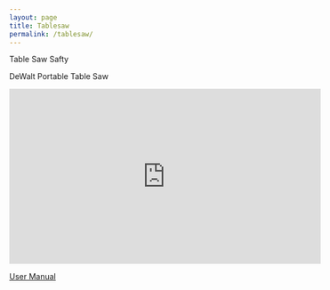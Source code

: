```yaml
---
layout: page
title: Tablesaw
permalink: /tablesaw/
---
```


Table Saw Safty


DeWalt Portable Table Saw

<iframe width="560" height="315" src="https://www.youtube.com/embed/8dm2HD4W6tY" title="YouTube video player" frameborder="0" allow="accelerometer; autoplay; clipboard-write; encrypted-media; gyroscope; picture-in-picture" allowfullscreen></iframe>

[User Manual](https://www.manualslib.com/manual/1699854/Dewalt-Dw745.html#product-DW745)
